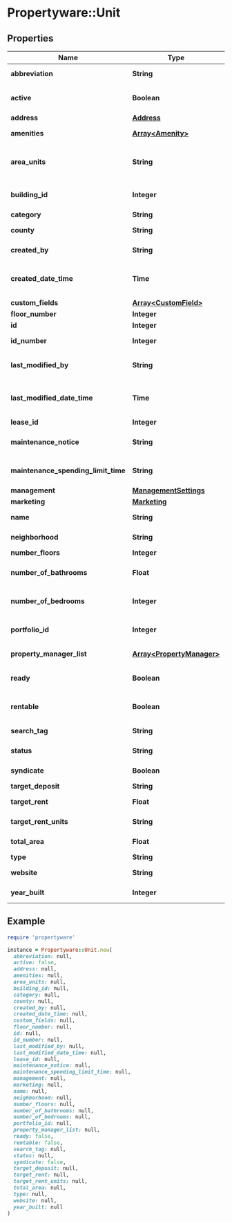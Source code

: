 # Propertyware::Unit

## Properties

| Name | Type | Description | Notes |
| ---- | ---- | ----------- | ----- |
| **abbreviation** | **String** | Property abbreviation. | [optional] |
| **active** | **Boolean** | Indicates if the property is active or inactive. | [optional] |
| **address** | [**Address**](Address.md) |  | [optional] |
| **amenities** | [**Array&lt;Amenity&gt;**](Amenity.md) | Property amenities list. | [optional] |
| **area_units** | **String** | Property total area units. | [optional][default to &#39;Sq Ft&#39;] |
| **building_id** | **Integer** | Id of the building associated with this unit. | [optional] |
| **category** | **String** | Property category. | [optional] |
| **county** | **String** | Property region of a state. | [optional] |
| **created_by** | **String** | User who created the record. | [optional] |
| **created_date_time** | **Time** | Date and time the record was created. (Timezone: UTC) | [optional] |
| **custom_fields** | [**Array&lt;CustomField&gt;**](CustomField.md) | Custom fields. | [optional] |
| **floor_number** | **Integer** | Floor number. | [optional] |
| **id** | **Integer** | Unique identifier. | [optional] |
| **id_number** | **Integer** | Unique identifier for Global Search. | [optional] |
| **last_modified_by** | **String** | User who last modified the record. | [optional] |
| **last_modified_date_time** | **Time** | Date and time the record was last modified. (Timezone: UTC) | [optional] |
| **lease_id** | **Integer** | Related lease ID. | [optional] |
| **maintenance_notice** | **String** | Property maintenance description. | [optional] |
| **maintenance_spending_limit_time** | **String** | Property maintenance spending limit. | [optional] |
| **management** | [**ManagementSettings**](ManagementSettings.md) |  | [optional] |
| **marketing** | [**Marketing**](Marketing.md) |  | [optional] |
| **name** | **String** | Name of the property. | [optional] |
| **neighborhood** | **String** | Property neighborhood. | [optional] |
| **number_floors** | **Integer** | Number floors | [optional] |
| **number_of_bathrooms** | **Float** | Number of bathrooms in the property. | [optional] |
| **number_of_bedrooms** | **Integer** | Number of bedrooms in the property. | [optional] |
| **portfolio_id** | **Integer** | ID of the portfolio associated with this property. | [optional] |
| **property_manager_list** | [**Array&lt;PropertyManager&gt;**](PropertyManager.md) | Property manager details. | [optional] |
| **ready** | **Boolean** | Indicates if the property is ready to lease. | [optional] |
| **rentable** | **Boolean** | Indicates if the property is available for rent. | [optional] |
| **search_tag** | **String** | Property search tag. | [optional] |
| **status** | **String** | Property status (occupied/vacant). | [optional] |
| **syndicate** | **Boolean** | Property syndicate. | [optional] |
| **target_deposit** | **String** | Target deposit. | [optional] |
| **target_rent** | **Float** | Property target rent. | [optional] |
| **target_rent_units** | **String** | Property target rent units. | [optional] |
| **total_area** | **Float** | Property total area. | [optional] |
| **type** | **String** | Property type. | [optional] |
| **website** | **String** | Property website URL. | [optional] |
| **year_built** | **Integer** | Property built year. | [optional] |

## Example

```ruby
require 'propertyware'

instance = Propertyware::Unit.new(
  abbreviation: null,
  active: false,
  address: null,
  amenities: null,
  area_units: null,
  building_id: null,
  category: null,
  county: null,
  created_by: null,
  created_date_time: null,
  custom_fields: null,
  floor_number: null,
  id: null,
  id_number: null,
  last_modified_by: null,
  last_modified_date_time: null,
  lease_id: null,
  maintenance_notice: null,
  maintenance_spending_limit_time: null,
  management: null,
  marketing: null,
  name: null,
  neighborhood: null,
  number_floors: null,
  number_of_bathrooms: null,
  number_of_bedrooms: null,
  portfolio_id: null,
  property_manager_list: null,
  ready: false,
  rentable: false,
  search_tag: null,
  status: null,
  syndicate: false,
  target_deposit: null,
  target_rent: null,
  target_rent_units: null,
  total_area: null,
  type: null,
  website: null,
  year_built: null
)
```

